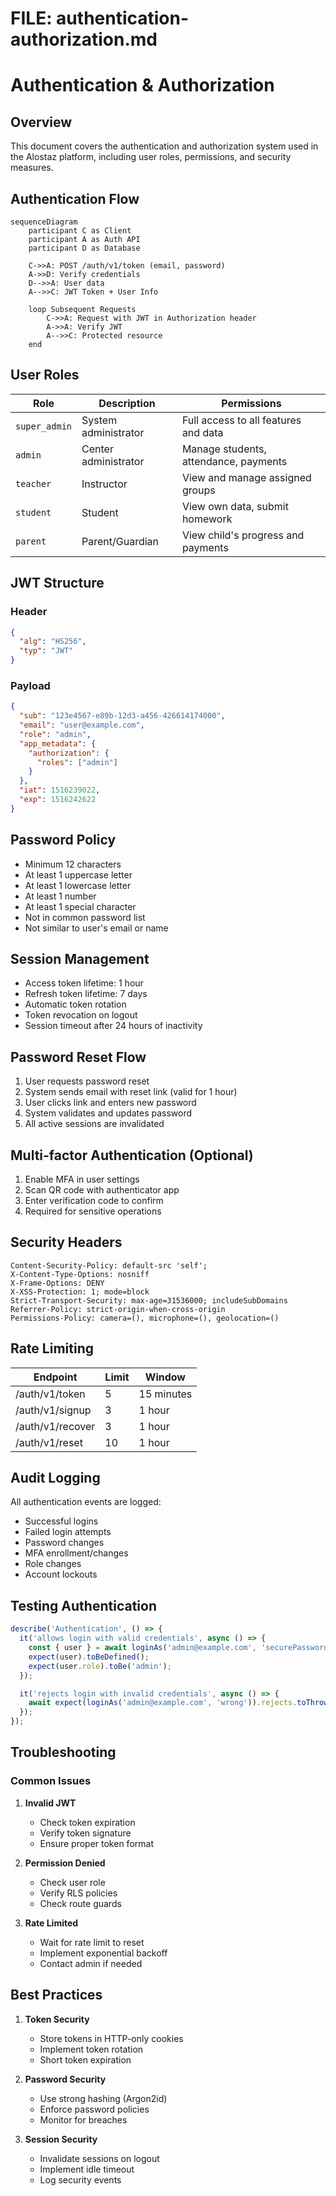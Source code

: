 # FILE: authentication-authorization.md

# Authentication & Authorization

## Overview

This document covers the authentication and authorization system used in the Alostaz platform, including user roles, permissions, and security measures.

## Authentication Flow

```mermaid
sequenceDiagram
    participant C as Client
    participant A as Auth API
    participant D as Database
    
    C->>A: POST /auth/v1/token (email, password)
    A->>D: Verify credentials
    D-->>A: User data
    A-->>C: JWT Token + User Info
    
    loop Subsequent Requests
        C->>A: Request with JWT in Authorization header
        A->>A: Verify JWT
        A-->>C: Protected resource
    end
```

## User Roles

| Role | Description | Permissions |
|------|-------------|-------------|
| `super_admin` | System administrator | Full access to all features and data |
| `admin` | Center administrator | Manage students, attendance, payments |
| `teacher` | Instructor | View and manage assigned groups |
| `student` | Student | View own data, submit homework |
| `parent` | Parent/Guardian | View child's progress and payments |

## JWT Structure

### Header
```json
{
  "alg": "HS256",
  "typ": "JWT"
}
```

### Payload
```json
{
  "sub": "123e4567-e89b-12d3-a456-426614174000",
  "email": "user@example.com",
  "role": "admin",
  "app_metadata": {
    "authorization": {
      "roles": ["admin"]
    }
  },
  "iat": 1516239022,
  "exp": 1516242622
}
```

## Password Policy

- Minimum 12 characters
- At least 1 uppercase letter
- At least 1 lowercase letter
- At least 1 number
- At least 1 special character
- Not in common password list
- Not similar to user's email or name

## Session Management

- Access token lifetime: 1 hour
- Refresh token lifetime: 7 days
- Automatic token rotation
- Token revocation on logout
- Session timeout after 24 hours of inactivity

## Password Reset Flow

1. User requests password reset
2. System sends email with reset link (valid for 1 hour)
3. User clicks link and enters new password
4. System validates and updates password
5. All active sessions are invalidated

## Multi-factor Authentication (Optional)

1. Enable MFA in user settings
2. Scan QR code with authenticator app
3. Enter verification code to confirm
4. Required for sensitive operations

## Security Headers

```http
Content-Security-Policy: default-src 'self';
X-Content-Type-Options: nosniff
X-Frame-Options: DENY
X-XSS-Protection: 1; mode=block
Strict-Transport-Security: max-age=31536000; includeSubDomains
Referrer-Policy: strict-origin-when-cross-origin
Permissions-Policy: camera=(), microphone=(), geolocation=()
```

## Rate Limiting

| Endpoint | Limit | Window |
|----------|-------|--------|
| /auth/v1/token | 5 | 15 minutes |
| /auth/v1/signup | 3 | 1 hour |
| /auth/v1/recover | 3 | 1 hour |
| /auth/v1/reset | 10 | 1 hour |

## Audit Logging

All authentication events are logged:

- Successful logins
- Failed login attempts
- Password changes
- MFA enrollment/changes
- Role changes
- Account lockouts

## Testing Authentication

```typescript
describe('Authentication', () => {
  it('allows login with valid credentials', async () => {
    const { user } = await loginAs('admin@example.com', 'securePassword123!');
    expect(user).toBeDefined();
    expect(user.role).toBe('admin');
  });

  it('rejects login with invalid credentials', async () => {
    await expect(loginAs('admin@example.com', 'wrong')).rejects.toThrow();
  });
});
```

## Troubleshooting

### Common Issues

1. **Invalid JWT**
   - Check token expiration
   - Verify token signature
   - Ensure proper token format

2. **Permission Denied**
   - Check user role
   - Verify RLS policies
   - Check route guards

3. **Rate Limited**
   - Wait for rate limit to reset
   - Implement exponential backoff
   - Contact admin if needed

## Best Practices

1. **Token Security**
   - Store tokens in HTTP-only cookies
   - Implement token rotation
   - Short token expiration

2. **Password Security**
   - Use strong hashing (Argon2id)
   - Enforce password policies
   - Monitor for breaches

3. **Session Security**
   - Invalidate sessions on logout
   - Implement idle timeout
   - Log security events
